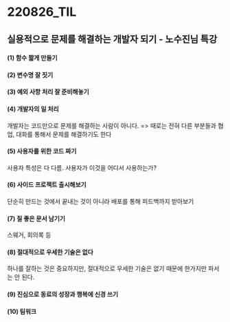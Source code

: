 # 220826_TIL

## 실용적으로 문제를 해결하는 개발자 되기 - 노수진님 특강

#### (1) 함수 짧게 만들기

#### (2) 변수명 잘 짓기

#### (3) 예외 사항 처리 잘 준비해놓기

#### (4) 개발자의 일 처리

개발자는 코드만으로 문제를 해결하는 사람이 아니다. => 때로는 전혀 다른 부분들과 협업, 대화를 통해서 문제를 해결하기도 한다

#### (5) 사용자를 위한 코드 짜기

사용자 특성은 다 다름. 사용자가 이것을 어디서 사용하는가?

#### (6) 사이드 프로젝트 출시해보기

단순히 만드는 것에서 끝내는 것이 아니라 배포를 통해 피드백까지 받아보기

#### (7) 질 좋은 문서 남기기

스웨거, 회의록 등

#### (8) 절대적으로 우세한 기술은 없다

하나를 잘하는 것은 중요하지만, 절대적으로 우세한 기술은 없기 때문에 한가지만 파서는 안 된다.

#### (9) 진심으로 동료의 성장과 행복에 신경 쓰기

#### (10) 팀워크

